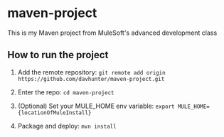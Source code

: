 # maven-project

This is my Maven project from MuleSoft's advanced development class

## How to run the project

1. Add the remote repository: `git remote add origin https://github.com/davhunter/maven-project.git`

1. Enter the repo: `cd maven-project`

1. (Optional) Set your MULE_HOME env variable: `export MULE_HOME={locationOfMuleInstall}`

1. Package and deploy: `mvn install`